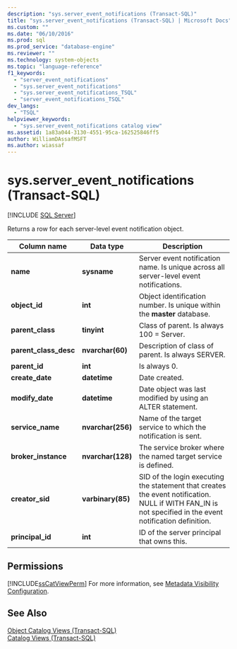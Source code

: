 ```yaml
---
description: "sys.server_event_notifications (Transact-SQL)"
title: "sys.server_event_notifications (Transact-SQL) | Microsoft Docs"
ms.custom: ""
ms.date: "06/10/2016"
ms.prod: sql
ms.prod_service: "database-engine"
ms.reviewer: ""
ms.technology: system-objects
ms.topic: "language-reference"
f1_keywords: 
  - "server_event_notifications"
  - "sys.server_event_notifications"
  - "sys.server_event_notifications_TSQL"
  - "server_event_notifications_TSQL"
dev_langs: 
  - "TSQL"
helpviewer_keywords: 
  - "sys.server_event_notifications catalog view"
ms.assetid: 1a83a044-3130-4551-95ca-162525846ff5
author: WilliamDAssafMSFT
ms.author: wiassaf
---
```

# sys.server_event_notifications (Transact-SQL)
[!INCLUDE [SQL Server](../../includes/applies-to-version/sqlserver.md)]

  Returns a row for each server-level event notification object.  
  
|Column name|Data type|Description|  
|-----------------|---------------|-----------------|  
|**name**|**sysname**|Server event notification name. Is unique across all server-level event notifications.|  
|**object_id**|**int**|Object identification number. Is unique within the **master** database.|  
|**parent_class**|**tinyint**|Class of parent. Is always 100 = Server.|  
|**parent_class_desc**|**nvarchar(60)**|Description of class of parent. Is always SERVER.|  
|**parent_id**|**int**|Is always 0.|  
|**create_date**|**datetime**|Date created.|  
|**modify_date**|**datetime**|Date object was last modified by using an ALTER statement.|  
|**service_name**|**nvarchar(256)**|Name of the target service to which the notification is sent.|  
|**broker_instance**|**nvarchar(128)**|The service broker where the named target service is defined.|  
|**creator_sid**|**varbinary(85)**|SID of the login executing the statement that creates the event notification. NULL if WITH FAN_IN is not specified in the event notification definition.|  
|**principal_id**|**int**|ID of the server principal that owns this.|  
  
## Permissions  
 [!INCLUDE[ssCatViewPerm](../../includes/sscatviewperm-md.md)] For more information, see [Metadata Visibility Configuration](../../relational-databases/security/metadata-visibility-configuration.md).  
  
## See Also  
 [Object Catalog Views &#40;Transact-SQL&#41;](../../relational-databases/system-catalog-views/object-catalog-views-transact-sql.md)   
 [Catalog Views &#40;Transact-SQL&#41;](../../relational-databases/system-catalog-views/catalog-views-transact-sql.md)  
  
  
